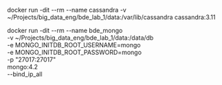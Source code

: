docker run -dit --rm --name cassandra -v ~/Projects/big_data_eng/bde_lab_1/data:/var/lib/cassandra cassandra:3.11

docker run -dit --rm --name bde_mongo \
    -v ~/Projects/big_data_eng/bde_lab_1/data:/data/db \
    -e MONGO_INITDB_ROOT_USERNAME=mongo \
    -e MONGO_INITDB_ROOT_PASSWORD=mongo \
    -p "27017:27017" \
    mongo:4.2 \
    --bind_ip_all
